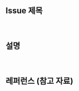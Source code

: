 <!-- 작업 주제 or 제목을 적어주세요 --> 
## Issue 제목


<br/>

<!-- 설명을 적어주세요 -->
## 설명


<br/>

<!-- 커밋, 혹은 url 등 참조 할 수 있는 내용을 기입해 주세요. --> 
## 레퍼런스 (참고 자료)

